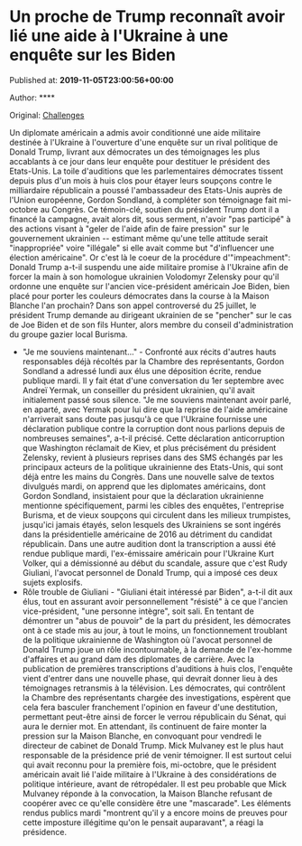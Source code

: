 
# Un proche de Trump reconnaît avoir lié une aide à l'Ukraine à une enquête sur les Biden

Published at: **2019-11-05T23:00:56+00:00**

Author: ****

Original: [Challenges](https://www.challenges.fr/monde/un-proche-de-trump-reconnait-avoir-lie-une-aide-a-l-ukraine-a-une-enquete-sur-les-biden_683324)

Un diplomate américain a admis avoir conditionné une aide militaire destinée à l'Ukraine à l'ouverture d'une enquête sur un rival politique de Donald Trump, livrant aux démocrates un des témoignages les plus accablants à ce jour dans leur enquête pour destituer le président des Etats-Unis.
La toile d'auditions que les parlementaires démocrates tissent depuis plus d'un mois à huis clos pour étayer leurs soupçons contre le milliardaire républicain a poussé l'ambassadeur des Etats-Unis auprès de l'Union européenne, Gordon Sondland, à compléter son témoignage fait mi-octobre au Congrès.
Ce témoin-clé, soutien du président Trump dont il a financé la campagne, avait alors dit, sous serment, n'avoir "pas participé" à des actions visant à "geler de l'aide afin de faire pression" sur le gouvernement ukrainien -- estimant même qu'une telle attitude serait "inappropriée" voire "illégale" si elle avait comme but "d'influencer une élection américaine".
Or c'est là le coeur de la procédure d'"impeachment": Donald Trump a-t-il suspendu une aide militaire promise à l'Ukraine afin de forcer la main à son homologue ukrainien Volodomyr Zelensky pour qu'il ordonne une enquête sur l'ancien vice-président américain Joe Biden, bien placé pour porter les couleurs démocrates dans la course à la Maison Blanche l'an prochain?
Dans son appel controversé du 25 juillet, le président Trump demande au dirigeant ukrainien de se "pencher" sur le cas de Joe Biden et de son fils Hunter, alors membre du conseil d'administration du groupe gazier local Burisma.
- "Je me souviens maintenant..." -
Confronté aux récits d'autres hauts responsables déjà récoltés par la Chambre des représentants, Gordon Sondland a adressé lundi aux élus une déposition écrite, rendue publique mardi. Il y fait état d'une conversation du 1er septembre avec Andreï Yermak, un conseiller du président ukrainien, qu'il avait initialement passé sous silence.
"Je me souviens maintenant avoir parlé, en aparté, avec Yermak pour lui dire que la reprise de l'aide américaine n'arriverait sans doute pas jusqu'à ce que l'Ukraine fournisse une déclaration publique contre la corruption dont nous parlions depuis de nombreuses semaines", a-t-il précisé.
Cette déclaration anticorruption que Washington réclamait de Kiev, et plus précisément du président Zelensky, revient à plusieurs reprises dans des SMS échangés par les principaux acteurs de la politique ukrainienne des Etats-Unis, qui sont déjà entre les mains du Congrès.
Dans une nouvelle salve de textos divulgués mardi, on apprend que les diplomates américains, dont Gordon Sondland, insistaient pour que la déclaration ukrainienne mentionne spécifiquement, parmi les cibles des enquêtes, l'entreprise Burisma, et de vieux soupçons qui circulent dans les milieux trumpistes, jusqu'ici jamais étayés, selon lesquels des Ukrainiens se sont ingérés dans la présidentielle américaine de 2016 au détriment du candidat républicain.
Dans une autre audition dont la transcription a aussi été rendue publique mardi, l'ex-émissaire américain pour l'Ukraine Kurt Volker, qui a démissionné au début du scandale, assure que c'est Rudy Giuliani, l'avocat personnel de Donald Trump, qui a imposé ces deux sujets explosifs.
- Rôle trouble de Giuliani -
"Giuliani était intéressé par Biden", a-t-il dit aux élus, tout en assurant avoir personnellement "résisté" à ce que l'ancien vice-président, "une personne intègre", soit sali.
En tentant de démontrer un "abus de pouvoir" de la part du président, les démocrates ont à ce stade mis au jour, à tout le moins, un fonctionnement troublant de la politique ukrainienne de Washington où l'avocat personnel de Donald Trump joue un rôle incontournable, à la demande de l'ex-homme d'affaires et au grand dam des diplomates de carrière.
Avec la publication de premières transcriptions d'auditions à huis clos, l'enquête vient d'entrer dans une nouvelle phase, qui devrait donner lieu à des témoignages retransmis à la télévision. Les démocrates, qui contrôlent la Chambre des représentants chargée des investigations, espèrent que cela fera basculer franchement l'opinion en faveur d'une destitution, permettant peut-être ainsi de forcer le verrou républicain du Sénat, qui aura le dernier mot.
En attendant, ils continuent de faire monter la pression sur la Maison Blanche, en convoquant pour vendredi le directeur de cabinet de Donald Trump. Mick Mulvaney est le plus haut responsable de la présidence prié de venir témoigner.
Il est surtout celui qui avait reconnu pour la première fois, mi-octobre, que le président américain avait lié l'aide militaire à l'Ukraine à des considérations de politique intérieure, avant de rétropédaler.
Il est peu probable que Mick Mulvaney réponde à la convocation, la Maison Blanche refusant de coopérer avec ce qu'elle considère être une "mascarade".
Les éléments rendus publics mardi "montrent qu'il y a encore moins de preuves pour cette imposture illégitime qu'on le pensait auparavant", a réagi la présidence.

